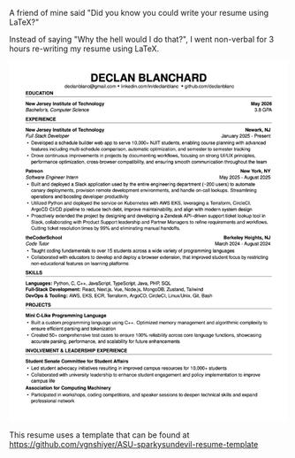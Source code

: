 A friend of mine said "Did you know you could write your resume using LaTeX?"

Instead of saying "Why the hell would I do that?", I went non-verbal for 3 hours re-writing my resume using LaTeX.

![image of resume](image.png)

This resume uses a template that can be found at https://github.com/vgnshiyer/ASU-sparkysundevil-resume-template
